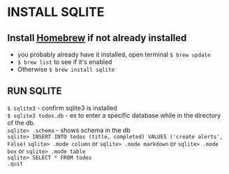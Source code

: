 # INSTALL SQLITE
## Install [Homebrew](https://brew.sh) if not already installed
* you probably already have it installed, open terminal `$ brew update`
* `$ brew list` to see if it's enabled
* Otherwise `$ brew install sqlite`

## RUN SQLITE
`$ sqlite3` - confirm sqlite3 is installed  
`$ sqlite3 todos.db` - ex to enter a specific database while in the directory of the db.  
`sqlite> .schema` - shows schema in the db  
`sqlite> INSERT INTO todos (title, completed) VALUES ('create alerts', False)`
`sqlite> .mode column` or `sqlite> .mode markdown` or `sqlite> .mode box` or `sqlite> .mode table`  
`sqlite> SELECT * FROM todos`  
`.quit`  



